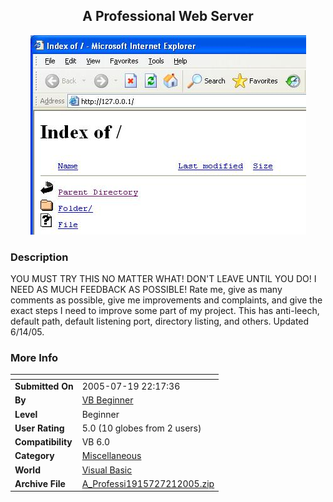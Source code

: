 ﻿<div align="center">

## A Professional Web Server

<img src="PIC2005613232391480.JPG">
</div>

### Description

YOU MUST TRY THIS NO MATTER WHAT! DON'T LEAVE UNTIL YOU DO! I NEED AS MUCH FEEDBACK AS POSSIBLE! Rate me, give as many comments as possible, give me improvements and complaints, and give the exact steps I need to improve some part of my project. This has anti-leech, default path, default listening port, directory listing, and others. Updated 6/14/05.
 
### More Info
 


<span>             |<span>
---                |---
**Submitted On**   |2005-07-19 22:17:36
**By**             |[VB Beginner](https://github.com/Planet-Source-Code/PSCIndex/blob/master/ByAuthor/vb-beginner.md)
**Level**          |Beginner
**User Rating**    |5.0 (10 globes from 2 users)
**Compatibility**  |VB 6\.0
**Category**       |[Miscellaneous](https://github.com/Planet-Source-Code/PSCIndex/blob/master/ByCategory/miscellaneous__1-1.md)
**World**          |[Visual Basic](https://github.com/Planet-Source-Code/PSCIndex/blob/master/ByWorld/visual-basic.md)
**Archive File**   |[A\_Professi1915727212005\.zip](https://github.com/Planet-Source-Code/vb-beginner-a-professional-web-server__1-61121/archive/master.zip)








